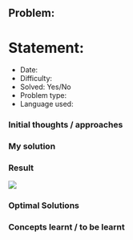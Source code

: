 ## Problem:

# Statement:

<p>

</p>

- Date:
- Difficulty:
- Solved: Yes/No
- Problem type:
- Language used:

### Initial thoughts / approaches

### My solution

### Result

<img src="../images/">

### Optimal Solutions

### Concepts learnt / to be learnt
